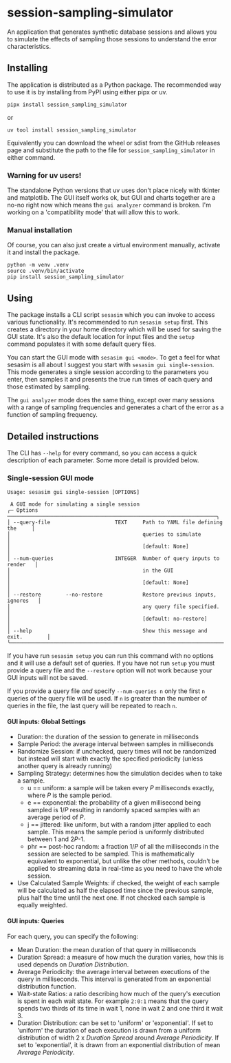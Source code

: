 # session-sampling-simulator

An application that generates synthetic database sessions and allows you to simulate the effects of sampling those sessions to understand the error characteristics.

## Installing

The application is distributed as a Python package. 
The recommended way to use it is by installing from PyPI using either pipx or uv.

    pipx install session_sampling_simulator

or

    uv tool install session_sampling_simulator

Equivalently you can download the wheel or sdist from the GitHub releases page and substitute the path to the file for `session_sampling_simulator` in either command.

### Warning for uv users!

The standalone Python versions that uv uses don't place nicely with tkinter and matplotlib.
The GUI itself works ok, but GUI and charts together are a no-no right now
which means the `gui analyzer` command is broken. 
I'm working on a 'compatibility mode' that will allow this to work.

### Manual installation

Of course, you can also just create a virtual environment manually, activate it and install the package.

    python -m venv .venv
    source .venv/bin/activate
    pip install session_sampling_simulator

## Using

The package installs a CLI script `sesasim` which you can invoke to access various functionality. 
It's recommended to run `sesasim setup` first. 
This creates a directory in your home directory which will be used for saving the GUI state. 
It's also the default location for input files and the `setup` command populates it with some default query files.

You can start the GUI mode with `sesasim gui <mode>`. To get a feel for what sesasim is all about I suggest you start
with `sesasim gui single-session`. This mode generates a single session according to the parameters you enter, 
then samples it and presents the true run times of each query and those estimated by sampling.

The `gui analyzer` mode does the same thing, except over many sessions with a range of sampling frequencies and generates
a chart of the error as a function of sampling frequency.

## Detailed instructions

The CLI has `--help` for every command, so you can access a quick description of each parameter. Some more detail is
provided below.

### Single-session GUI mode

```commandline
Usage: sesasim gui single-session [OPTIONS]

 A GUI mode for simulating a single session
╭─ Options ────────────────────────────────────────────────────────────────────╮
│ --query-file                     TEXT     Path to YAML file defining the     │
│                                           queries to simulate                │
│                                           [default: None]                    │
│ --num-queries                    INTEGER  Number of query inputs to render   │
│                                           in the GUI                         │
│                                           [default: None]                    │
│ --restore        --no-restore             Restore previous inputs, ignores   │
│                                           any query file specified.          │
│                                           [default: no-restore]              │
│ --help                                    Show this message and exit.        │
╰──────────────────────────────────────────────────────────────────────────────╯
```

If you have run `sesasim setup` you can run this command with no options and it will use a default set of queries.
If you have not run `setup` you must provide a query file and the `--restore` option will not work because your GUI inputs
will not be saved.

If you provide a query file _and_ specify `--num-queries n` only the first `n` queries of the query file will be used.
If `n` is greater than the number of queries in the file, the last query will be repeated to reach `n`.

#### GUI inputs: Global Settings

 - Duration: the duration of the session to generate in milliseconds
 - Sample Period: the average interval between samples in milliseconds
 - Randomize Session: if unchecked, query times will not be randomized but instead will start with exactly the specified periodicity (unless another query is already running)
 - Sampling Strategy: determines how the simulation decides when to take a sample.
   - u == uniform: a sample will be taken every _P_ milliseconds exactly, where _P_ is the sample period.
   - e == exponential: the probability of a given millisecond being sampled is 1/_P_ resulting in randomly spaced samples with an average period of _P_.
   - j == jittered: like uniform, but with a random jitter applied to each sample. This means the sample period is uniformly distributed between 1 and 2*P*-1.
   - phr == post-hoc random: a fraction 1/_P_ of all the milliseconds in the session are selected to be sampled. This is mathematically equivalent to exponential, but unlike the other methods, couldn't be applied to streaming data in real-time as you need to have the whole session.
 - Use Calculated Sample Weights: if checked, the weight of each sample will be calculated as half the elapsed time since the previous sample, plus half the time until the next one. If not checked each sample is equally weighted.

#### GUI inputs: Queries

For each query, you can specify the following:

 - Mean Duration: the mean duration of that query in milliseconds
 - Duration Spread: a measure of how much the duration varies, how this is used depends on _Duration Distribution_.
 - Average Periodicity: the average interval between executions of the query in milliseconds. This interval is generated from an exponential distribution function.
 - Wait-state Ratios: a ratio describing how much of the query's execution is spent in each wait state. For example `2:0:1` means that the query spends two thirds of its time in wait 1, none in wait 2 and one third it wait 3.
 - Duration Distribution: can be set to 'uniform' or 'exponential'. If set to 'uniform' the duration of each execution is drawn from a uniform distribution of width 2 x _Duration Spread_ around _Average Periodicity_. If set to 'exponential', it is drawn from an exponential distribution of mean _Average Periodicity_.
